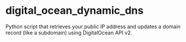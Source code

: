 # digital_ocean_dynamic_dns
Python script that retrieves your public IP address and updates a domain record (like a subdomain) using DigitalOcean API v2.
